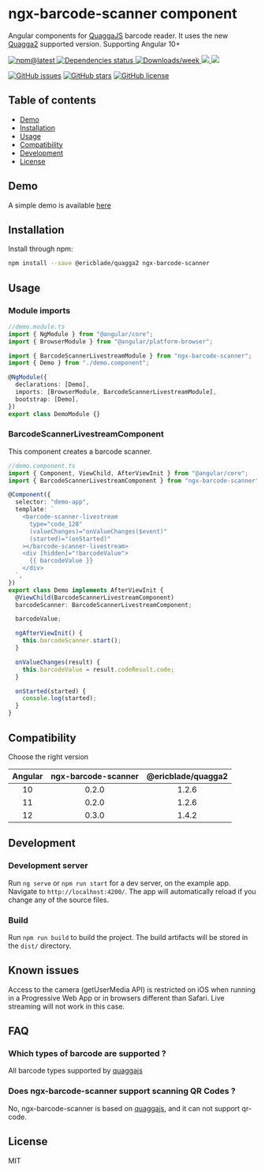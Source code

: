 # ngx-barcode-scanner component

Angular components for [QuaggaJS](https://serratus.github.io/quaggaJS/) barcode reader. It uses the new [Quagga2](https://github.com/ericblade/quagga2) supported version.
Supporting Angular 10+

<a href="https://www.npmjs.com/package/ngx-barcode-scanner">
    <img src="https://img.shields.io/npm/v/ngx-barcode-scanner?style=flat-square&color" alt="npm@latest">
</a>
<a href="https://www.npmjs.com/package/ngx-barcode-scanner">
    <img alt="Dependencies status" src="https://img.shields.io/librariesio/github/julienboulay/ngx-barcode-scanner">
</a>
<a href="https://www.npmjs.com/package/ngx-barcode-scanner">
    <img src="https://img.shields.io/npm/dw/ngx-barcode-scanner?style=flat-square" alt="Downloads/week">
</a>
<a href="https://www.npmjs.com/package/ngx-barcode-scanner">
    <img src="https://img.shields.io/npm/dependency-version/ngx-barcode-scanner/peer/@ericblade/quagga2?style=flat-square">
</a>
<a href="https://www.npmjs.com/package/ngx-barcode-scanner">
    <img src="https://img.shields.io/npm/dependency-version/ngx-barcode-scanner/peer/@angular/core?style=flat-square">
</a>

[![GitHub issues](https://img.shields.io/github/issues/julienboulay/ngx-barcode-scanner.svg)](https://github.com/julienboulay/ngx-barcode-scanner/issues)
[![GitHub stars](https://img.shields.io/github/stars/julienboulay/ngx-barcode-scanner.svg)](https://github.com/julienboulay/ngx-barcode-scanner/stargazers)
[![GitHub license](https://img.shields.io/badge/license-MIT-blue.svg)](https://raw.githubusercontent.com/julienboulay/ngx-barcode-scanner/master/LICENSE)

## Table of contents

- [Demo](#demo)
- [Installation](#installation)
- [Usage](#usage)
- [Compatibility](#compatibility)
- [Development](#development)
- [License](#license)

## Demo

A simple demo is available [here](https://julienboulay.github.io/ngx-barcode-scanner)

## Installation

Install through npm:

```bash
npm install --save @ericblade/quagga2 ngx-barcode-scanner
```

## Usage

### Module imports

```typescript
//demo.module.ts
import { NgModule } from "@angular/core";
import { BrowserModule } from "@angular/platform-browser";

import { BarcodeScannerLivestreamModule } from "ngx-barcode-scanner";
import { Demo } from "./demo.component";

@NgModule({
  declarations: [Demo],
  imports: [BrowserModule, BarcodeScannerLivestreamModule],
  bootstrap: [Demo],
})
export class DemoModule {}
```

### BarcodeScannerLivestreamComponent

This component creates a barcode scanner.

```typescript
//demo.component.ts
import { Component, ViewChild, AfterViewInit } from "@angular/core";
import { BarcodeScannerLivestreamComponent } from "ngx-barcode-scanner";

@Component({
  selector: "demo-app",
  template: `
    <barcode-scanner-livestream
      type="code_128"
      (valueChanges)="onValueChanges($event)"
      (started)="(onStarted)"
    ></barcode-scanner-livestream>
    <div [hidden]="!barcodeValue">
      {{ barcodeValue }}
    </div>
  `,
})
export class Demo implements AfterViewInit {
  @ViewChild(BarcodeScannerLivestreamComponent)
  barcodeScanner: BarcodeScannerLivestreamComponent;

  barcodeValue;

  ngAfterViewInit() {
    this.barcodeScanner.start();
  }

  onValueChanges(result) {
    this.barcodeValue = result.codeResult.code;
  }

  onStarted(started) {
    console.log(started);
  }
}
```

## Compatibility

Choose the right version

| Angular    | ngx-barcode-scanner  | @ericblade/quagga2 |
| :---:      | :---:                | :---:              |
| 10         | 0.2.0                | 1.2.6              |
| 11         | 0.2.0                | 1.2.6              |
| 12         | 0.3.0                | 1.4.2              |

## Development

### Development server

Run `ng serve` or `npm run start` for a dev server, on the example app. Navigate to `http://localhost:4200/`. The app will automatically reload if you change any of the source files.

### Build

Run `npm run build` to build the project. The build artifacts will be stored in the `dist/` directory.

## Known issues

Access to the camera (getUserMedia API) is restricted on iOS when running in a Progressive Web App or in browsers different than Safari. Live streaming will not work in this case.

## FAQ

### Which types of barcode are supported ?

All barcode types supported by [quaggajs](https://serratus.github.io/quaggaJS/)

### Does ngx-barcode-scanner support scanning QR Codes ?

No,
ngx-barcode-scanner is based on [quaggajs](https://serratus.github.io/quaggaJS/), and it can not support qr-code.

## License

MIT

